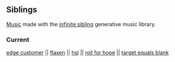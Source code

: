 ## Siblings

[Music](https://pparocza.github.io/siblings/) made with the [infinite sibling](https://github.com/pparocza/infinite_sibling) generative music library.

### Current

[edge customer](https://pparocza.github.io/siblings/?sibling=edgecustomer) ||
[flaxen](https://pparocza.github.io/siblings/?sibling=flaxen) ||
[hsl](https://pparocza.github.io/siblings/?sibling=flaxen) ||
[roll for hope](https://pparocza.github.io/siblings/?sibling=rollforhope) ||
[target equals blank](https://pparocza.github.io/siblings/?sibling=targetequalsblank)
